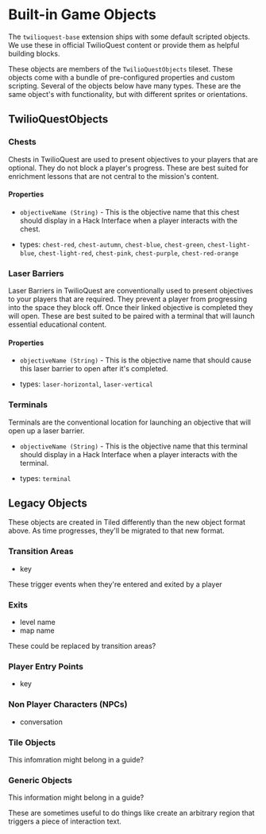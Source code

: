 # Built-in Game Objects

The `twilioquest-base` extension ships with some default scripted objects. We use these in official TwilioQuest content or provide them as helpful building blocks.

These objects are members of the `TwilioQuestObjects` tileset. These objects come with a bundle of pre-configured properties and custom scripting. Several of the objects below have many types. These are the same object's with functionality, but with different sprites or orientations.

## TwilioQuestObjects

### Chests

Chests in TwilioQuest are used to present objectives to your players that are optional. They do not block a player's progress. These are best suited for enrichment lessons that are not central to the mission's content.

#### Properties

- `objectiveName (String)` - This is the objective name that this chest should display in a Hack Interface when a player interacts with the chest.

- types: `chest-red`, `chest-autumn`, `chest-blue`, `chest-green`, `chest-light-blue`, `chest-light-red`, `chest-pink`, `chest-purple`, `chest-red-orange`

### Laser Barriers

Laser Barriers in TwilioQuest are conventionally used to present objectives to your players that are required. They prevent a player from progressing into the space they block off. Once their linked objective is completed they will open. These are best suited to be paired with a terminal that will launch essential educational content.

#### Properties

- `objectiveName (String)` - This is the objective name that should cause this laser barrier to open after it's completed.

- types: `laser-horizontal`, `laser-vertical`

### Terminals

Terminals are the conventional location for launching an objective that will open up a laser barrier.

- `objectiveName (String)` - This is the objective name that this terminal should display in a Hack Interface when a player interacts with the terminal.

- types: `terminal`

## Legacy Objects

These objects are created in Tiled differently than the new object format above. As time progresses, they'll be migrated to that new format.

### Transition Areas

- key

These trigger events when they're entered and exited by a player

### Exits

- level name
- map name

These could be replaced by transition areas?

### Player Entry Points

- key

### Non Player Characters (NPCs)

- conversation

### Tile Objects

This infomration might belong in a guide?

### Generic Objects

This information might belong in a guide?

These are sometimes useful to do things like create an arbitrary region that triggers a piece of interaction text.
